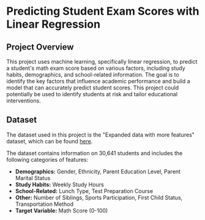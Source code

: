 # Predicting Student Exam Scores with Linear Regression

## Project Overview

This project uses machine learning, specifically linear regression, to predict a student's math exam score based on various factors, including study habits, demographics, and school-related information. The goal is to identify the key factors that influence academic performance and build a model that can accurately predict student scores. This project could potentially be used to identify students at risk and tailor educational interventions.

## Dataset

The dataset used in this project is the "Expanded data with more features" dataset, which can be found [here](https://www.kaggle.com/datasets/desalegngeb/students-exam-scores).

The dataset contains information on 30,641 students and includes the following categories of features:

*   **Demographics:** Gender, Ethnicity, Parent Education Level, Parent Marital Status
*   **Study Habits:** Weekly Study Hours
*   **School-Related:** Lunch Type, Test Preparation Course
*   **Other:** Number of Siblings, Sports Participation, First Child Status, Transportation Method
*   **Target Variable:** Math Score (0-100)

